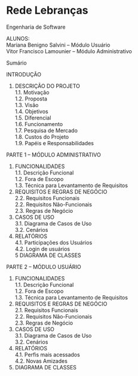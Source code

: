 # Rede Lebranças

Engenharia de Software

ALUNOS:  
Mariana Benigno Salvini – Módulo Usuário  
Vitor Francisco Lamounier – Módulo Administrativo  

Sumário

INTRODUÇÃO  
1. DESCRIÇÃO DO PROJETO  
1.1. Motivação  
1.2. Proposta  
1.3. Visão  
1.4. Objetivos  
1.5. Diferencial  
1.6. Funcionamento  
1.7. Pesquisa de Mercado  
1.8. Custos do Projeto  
1.9. Papéis e Responsabilidades  

PARTE 1 – MÓDULO ADMINISTRATIVO  
1. FUNCIONALIDADES  
1.1. Descrição Funcional  
1.2. Fora de Escopo  
1.3. Técnica para Levantamento de Requisitos  
2. REQUISITOS E REGRAS DE NEGÓCIO  
2.2. Requisitos Funcionais  
2.2. Requisitos Não-Funcionais  
2.3. Regras de Negócio  
3. CASOS DE USO  
3.1. Diagrama de Casos de Uso  
3.2. Cenários  
4. RELATÓRIOS  
4.1. Participações dos Usuários  
4.2. Login de usuários  
5 DIAGRAMA DE CLASSES  

PARTE 2 – MÓDULO USUÁRIO  
1. FUNCIONALIDADES  
1.1. Descrição Funcional  
1.2. Fora de Escopo  
1.3. Técnica para Levantamento de Requisitos  
2. REQUISITOS E REGRAS DE NEGÓCIO  
2.1. Requisitos Funcionais  
2.2. Requisitos Não-Funcionais  
2.3. Regras de Negócio  
3. CASOS DE USO  
3.1. Diagrama de Casos de Uso  
3.2. Cenários  
4. RELATÓRIOS  
4.1. Perfis mais acessados  
4.2. Novas Amizades  
5.	DIAGRAMA DE CLASSES  

